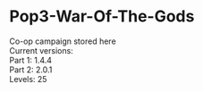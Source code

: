 # Pop3-War-Of-The-Gods
Co-op campaign stored here<br/>
Current versions:<br/>
Part 1: 1.4.4<br/>
Part 2: 2.0.1<br/>
Levels: 25<br/>
